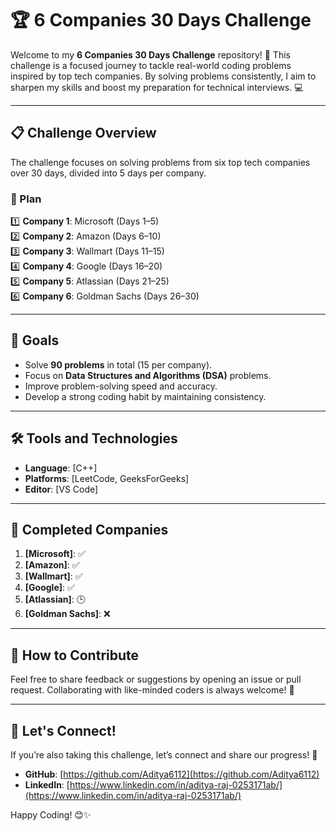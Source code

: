 # 🏆 6 Companies 30 Days Challenge  

Welcome to my **6 Companies 30 Days Challenge** repository! 🚀 This challenge is a focused journey to tackle real-world coding problems inspired by top tech companies. By solving problems consistently, I aim to sharpen my skills and boost my preparation for technical interviews. 💻  

---

## 📋 Challenge Overview  

The challenge focuses on solving problems from six top tech companies over 30 days, divided into 5 days per company.  

### 📅 Plan  
1️⃣ **Company 1**: Microsoft (Days 1–5)  
2️⃣ **Company 2**: Amazon (Days 6–10)  
3️⃣ **Company 3**: Wallmart (Days 11–15)  
4️⃣ **Company 4**: Google (Days 16–20)  
5️⃣ **Company 5**: Atlassian (Days 21–25)  
6️⃣ **Company 6**: Goldman Sachs (Days 26–30)  

---

## 🌟 Goals  

- Solve **90 problems** in total (15 per company).  
- Focus on **Data Structures and Algorithms (DSA)** problems.  
- Improve problem-solving speed and accuracy.  
- Develop a strong coding habit by maintaining consistency.  

---

## 🛠️ Tools and Technologies  

- **Language**: [C++]  
- **Platforms**: [LeetCode, GeeksForGeeks]  
- **Editor**: [VS Code]  

---

## 🏅 Completed Companies  

1. **[Microsoft]**: ✅
2. **[Amazon]**: ✅
3. **[Wallmart]**: ✅  
4. **[Google]**: ✅  
5. **[Atlassian]**: 🕒  
6. **[Goldman Sachs]**: ❌  

---

## 📝 How to Contribute  

Feel free to share feedback or suggestions by opening an issue or pull request. Collaborating with like-minded coders is always welcome! 🎉   

---

## 🎉 Let's Connect!  

If you’re also taking this challenge, let’s connect and share our progress! 🌟  

- **GitHub**: [https://github.com/Aditya6112](https://github.com/Aditya6112)  
- **LinkedIn**: [https://www.linkedin.com/in/aditya-raj-0253171ab/](https://www.linkedin.com/in/aditya-raj-0253171ab/)  

Happy Coding! 😊✨  
